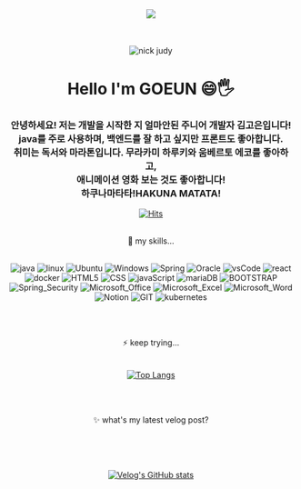 <div align="center">
<img src="https://capsule-render.vercel.app/api?type=rounded&color=FFCDD2&height=120&section=header&text=변화를%20즐기는%20개발자!&fontSize=30"/>
<br>
  <br>
  <br>
  
![nick judy](https://github.com/dev-kimgoeun/dev-kimgoeun/assets/148428523/455421ab-853a-4947-a900-fa76c291f79e)

# Hello I'm GOEUN  😄🖐 
### 안녕하세요! 저는 개발을 시작한 지 얼마안된 주니어 개발자 김고은입니다! <br> java를 주로 사용하며, 백엔드를 잘 하고 싶지만 프론트도 좋아합니다. <br> 취미는 독서와 마라톤입니다. 무라카미 하루키와 움베르토 에코를 좋아하고, <br> 애니메이션 영화 보는 것도 좋아합니다! <br> 하쿠나마타타!HAKUNA MATATA!

[![Hits](https://hits.seeyoufarm.com/api/count/incr/badge.svg?url=https%3A%2F%2Fgithub.com%2Fdev-kimgoeun%2Fhit-counter&count_bg=%2379C83D&title_bg=%23555555&icon=&icon_color=%23E7E7E7&title=hits&edge_flat=false)](https://github.com/dev-kimgoeun)                
<br>

🌱 my skills...
<br>
<br>

![java](https://img.shields.io/badge/Java-ED8B00?style=for-the-badge&logo=openjdk&logoColor=white)
![linux](https://img.shields.io/badge/Linux-FCC624?style=for-the-badge&logo=linux&logoColor=black)
![Ubuntu](https://img.shields.io/badge/Ubuntu-E95420?style=for-the-badge&logo=ubuntu&logoColor=white)
![Windows](https://img.shields.io/badge/Windows-0078D6?style=for-the-badge&logo=windows&logoColor=white)
![Spring](https://img.shields.io/badge/Spring-6DB33F?style=for-the-badge&logo=spring&logoColor=white)
![Oracle](https://img.shields.io/badge/Oracle-F80000?style=for-the-badge&logo=Oracle&logoColor=white)
![vsCode](https://img.shields.io/badge/Visual_Studio_Code-0078D4?style=for-the-badge&logo=visual%20studio%20code&logoColor=white)
![react](https://img.shields.io/badge/React-20232A?style=for-the-badge&logo=react&logoColor=61DAFB)
![docker](https://img.shields.io/badge/docker-%230db7ed.svg?style=for-the-badge&logo=docker&logoColor=white)
![HTML5](https://img.shields.io/badge/HTML5-E34F26?style=for-the-badge&logo=html5&logoColor=white)
![CSS](https://img.shields.io/badge/CSS-239120?&style=for-the-badge&logo=css3&logoColor=white)
![javaScript](https://img.shields.io/badge/JavaScript-F7DF1E?style=for-the-badge&logo=JavaScript&logoColor=white)
![mariaDB](https://img.shields.io/badge/MariaDB-003545?style=for-the-badge&logo=mariadb&logoColor=white)
![BOOTSTRAP](https://img.shields.io/badge/Bootstrap-563D7C?style=for-the-badge&logo=bootstrap&logoColor=white)
![Spring_Security](https://img.shields.io/badge/Spring_Security-6DB33F?style=for-the-badge&logo=Spring-Security&logoColor=white)
![Microsoft_Office](https://img.shields.io/badge/Microsoft_Office-D83B01?style=for-the-badge&logo=microsoft-office&logoColor=white)
![Microsoft_Excel](https://img.shields.io/badge/Microsoft_Excel-217346?style=for-the-badge&logo=microsoft-excel&logoColor=white)
![Microsoft_Word](https://img.shields.io/badge/Microsoft_Word-2B579A?style=for-the-badge&logo=microsoft-word&logoColor=white)
![Notion](https://img.shields.io/badge/Notion-000000?style=for-the-badge&logo=notion&logoColor=white)
![GIT](https://img.shields.io/badge/GIT-E44C30?style=for-the-badge&logo=git&logoColor=white)
![kubernetes](https://img.shields.io/badge/kubernetes-%23326ce5.svg?style=for-the-badge&logo=kubernetes&logoColor=white)

<br>
<br>

⚡ keep trying...
<br>
<br>
<br>
[![Top Langs](https://github-readme-stats.vercel.app/api/top-langs/?username=dev-kimgoeun)](https://github.com/anuraghazra/github-readme-stats) 

<br>
<br>

✨ what's my latest velog post?

<br>
<br>
<br>

[![Velog's GitHub stats](https://velog-readme-stats.vercel.app/api?name=ak0150a01)](https://velog.io/@ak0150a01/posts)

</div>
